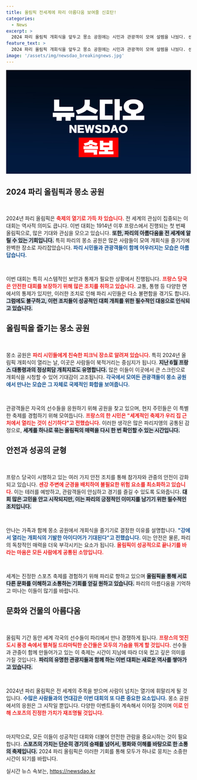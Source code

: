 ```yaml
---
title: 올림픽 전세계에 파리 아름다움 보여줄 신호탄!
categories:
  - News
excerpt: >
  2024 파리 올림픽 개회식을 앞두고 몽소 공원에는 시민과 관광객이 모여 설렘을 나눴다. 센강에서 열릴 개회식에 대한 기대와 안전을 위한 통제가 이어지는 가운데, 파리의 아름다움을 전 세계에 알릴 기회로 여기는 모습이 눈길을 끌고 있다.
feature_text: >
  2024 파리 올림픽 개회식을 앞두고 몽소 공원에는 시민과 관광객이 모여 설렘을 나눴다. 센강에서 열릴 개회식에 대한 기대와 안전을 위한 통제가 이어지는 가운데, 파리의 아름다움을 전 세계에 알릴 기회로 여기는 모습이 눈길을 끌고 있다.
image: '/assets/img/newsdao_breakingnews.jpg'
---
```


<p><img src="/assets/img/newsdao_breakingnews.jpg" alt="implanttips 속보" /></p>

<h2 data-ke-size="size26">2024 파리 올림픽과 몽소 공원</h2>

<p data-ke-size="size16">&nbsp;</p> 

<p>2024년 파리 올림픽은 <b><span style="color: #ee2323;">축제의 열기로 가득 차 있습니다.</span></b> 전 세계의 관심이 집중되는 이 대회는 역사적 의미도 큽니다. 이번 대회는 1914년 이후 프랑스에서 진행되는 첫 번째 올림픽으로, 많은 기대와 관심을 모으고 있습니다. <b><span style="background-color: #21538527;">또한, 파리의 아름다움을 전 세계에 알릴 수 있는 기회입니다.</span></b> 특히 파리의 몽소 공원은 많은 사람들이 모여 개회식을 즐기기에 완벽한 장소로 자리잡았습니다. <b><span style="color: #1a5490;">파리 시민들과 관광객들이 함께 어우러지는 모습은 아름답습니다.</span></b></p>

<p data-ke-size="size16">&nbsp;</p>

<p>이번 대회는 특히 시스템적인 보안과 통제가 필요한 상황에서 진행됩니다. <b><span style="color: #ee2323;">프랑스 당국은 안전한 대회를 보장하기 위해 많은 조치를 취하고 있습니다.</span></b> 교통, 통행 등 다양한 면에서의 통제가 있지만, 이러한 조치로 인해 파리 시민들은 다소 불편함을 겪기도 합니다. <b><span style="background-color: #21538527;">그럼에도 불구하고, 이런 조치들이 성공적인 대회 개최를 위한 필수적인 대응으로 인식되고 있습니다.</span></b></p>

<h2 data-ke-size="size26">올림픽을 즐기는 몽소 공원</h2>

<p data-ke-size="size16">&nbsp;</p>

<p>몽소 공원은 <b><span style="color: #ee2323;">파리 시민들에게 친숙한 피크닉 장소로 알려져 있습니다.</span></b> 특히 2024년 올림픽 개회식이 열리는 날, 이곳은 사람들이 북적거리는 중심지가 됩니다. <b><span style="background-color: #21538527;">지난 6월 프랑스 대통령과의 정상회담 개최지로도 유명합니다.</span></b> 많은 이들이 이곳에서 큰 스크린으로 개회식을 시청할 수 있어 기대감이 고조됩니다. <b><span style="color: #1a5490;">각국에서 모여든 관광객들이 몽소 공원에서 만나는 모습은 그 자체로 국제적인 화합을 보여줍니다.</span></b></p>

<p data-ke-size="size16">&nbsp;</p>

<p>관광객들은 자국의 선수들을 응원하기 위해 공원을 찾고 있으며, 현지 주민들은 이 특별한 축제를 경험하기 위해 모여듭니다. <b><span style="color: #ee2323;">프랑스의 한 시민은 "세계적인 축제가 우리 집 근처에서 열리는 것이 신기하다"고 전했습니다.</span></b> 이러한 생각은 많은 파리지앵의 공통된 감정으로, <b><span style="background-color: #21538527;">세계를 하나로 묶는 올림픽의 매력을 다시 한 번 확인할 수 있는 시간입니다.</span></b></p>

<h2 data-ke-size="size26">안전과 성공의 균형</h2>

<p data-ke-size="size16">&nbsp;</p>

<p>프랑스 당국이 시행하고 있는 여러 가지 안전 조치를 통해 참가자와 관중의 안전이 강화되고 있습니다. <b><span style="color: #ee2323;">센강 주변에 군경을 배치하여 불필요한 위험 요소를 최소화하고 있습니다.</span></b> 이는 테러를 예방하고, 관람객들이 안심하고 경기를 즐길 수 있도록 도와줍니다. <b><span style="background-color: #21538527;">대회 많은 고민을 안고 시작되지만, 이는 파리의 긍정적인 이미지를 남기기 위한 필수적인 조치입니다.</span></b> </p>

<p data-ke-size="size16">&nbsp;</p>

<p>안나는 가족과 함께 몽소 공원에서 개회식을 즐기기로 결정한 이유를 설명합니다. <b><span style="color: #1a5490;">"강에서 열리는 개회식의 기발한 아이디어가 기대된다"고 전했습니다.</span></b> 이는 안전은 물론, 파리의 독창적인 매력을 더욱 부각시키는 요소가 됩니다. <b><span style="color: #ee2323;">올림픽이 성공적으로 끝나기를 바라는 마음은 모든 사람에게 공통된 소망입니다.</span></b> </p>

<p data-ke-size="size16">&nbsp;</p>

<p>세계는 진정한 스포츠 축제를 경험하기 위해 파리로 향하고 있으며 <b><span style="background-color: #21538527;">올림픽을 통해 서로 다른 문화를 이해하고 소통하는 기회를 얻길 원하고 있습니다.</span></b> 파리의 아름다움을 기억하고 떠나는 이들이 많기를 바랍니다. </p>

<h2 data-ke-size="size26">문화와 건물의 아름다움</h2>

<p data-ke-size="size16">&nbsp;</p>

<p>올림픽 기간 동안 세계 각국의 선수들이 파리에서 만나 경쟁하게 됩니다. <b><span style="color: #ee2323;">프랑스의 멋진 도시 풍경 속에서 펼쳐질 드라마틱한 순간들은 모두의 가슴을 뛰게 할 것입니다.</span></b> 선수들과 관중이 함께 만들어가고 있는 이 축제는 시간이 지남에 따라 더욱 컸고 깊은 의미를 가질 것입니다. <b><span style="background-color: #21538527;">파리의 유명한 관광지들과 함께 하는 이번 대회는 새로운 역사를 쌓아가고 있습니다.</span></b></p>

<p data-ke-size="size16">&nbsp;</p>

<p>2024년 파리 올림픽은 전 세계의 주목을 받으며 사람이 넘치는 열기에 휘말리게 될 것입니다. <b><span style="color: #1a5490;">수많은 사람들과의 연대감은 이번 대회의 또 다른 중요한 요소입니다.</span></b> 몽소 공원에서의 응원은 그 시작일 뿐입니다. 다양한 이벤트들이 계속해서 이어질 것이며 <b><span style="color: #ee2323;">이로 인해 스포츠의 진정한 가치가 재조명될 것입니다.</span></b> </p>

<p data-ke-size="size16">&nbsp;</p>

<p>마지막으로, 모든 이들이 성공적인 대회와 더불어 안전한 관람을 중요시하는 것이 필요합니다. <b><span style="background-color: #21538527;">스포츠의 가치는 단순히 경기의 승패를 넘어서, 평화와 이해를 바탕으로 한 소통의 축제입니다.</span></b> 2024 파리 올림픽은 이러한 기회를 통해 모두가 하나로 뭉치는 소중한 시간이 되기를 바랍니다.</p>
실시간 뉴스 속보는, <a href="https://newsdao.kr" rel="dofollow">https://newsdao.kr</a>


